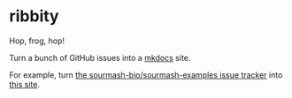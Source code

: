 # ribbity

Hop, frog, hop!

Turn a bunch of GitHub issues into a [mkdocs](https://www.mkdocs.org/)
site.

For example, turn
[the sourmash-bio/sourmash-examples issue tracker](https://github.com/sourmash-bio/sourmash-examples/issues/)
into [this site](https://sourmash-bio.github.io/sourmash-examples/).
